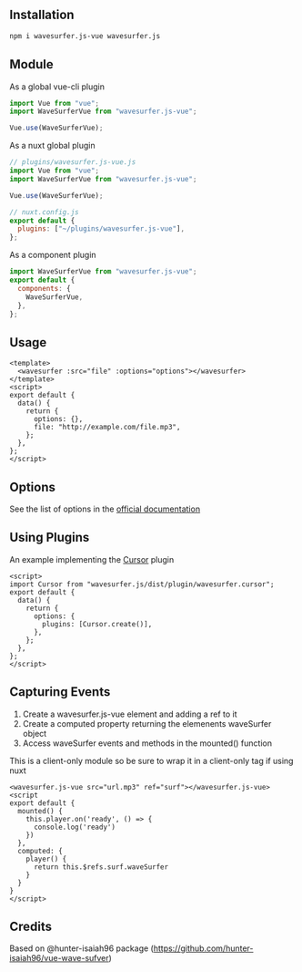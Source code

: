 ## Installation

```bash
npm i wavesurfer.js-vue wavesurfer.js
```

## Module

As a global vue-cli plugin

```javascript
import Vue from "vue";
import WaveSurferVue from "wavesurfer.js-vue";

Vue.use(WaveSurferVue);
```

As a nuxt global plugin

```javascript
// plugins/wavesurfer.js-vue.js
import Vue from "vue";
import WaveSurferVue from "wavesurfer.js-vue";

Vue.use(WaveSurferVue);
```

```javascript
// nuxt.config.js
export default {
  plugins: ["~/plugins/wavesurfer.js-vue"],
};
```

As a component plugin

```javascript
import WaveSurferVue from "wavesurfer.js-vue";
export default {
  components: {
    WaveSurferVue,
  },
};
```

## Usage

```vue
<template>
  <wavesurfer :src="file" :options="options"></wavesurfer>
</template>
<script>
export default {
  data() {
    return {
      options: {},
      file: "http://example.com/file.mp3",
    };
  },
};
</script>
```

## Options

See the list of options in the [official documentation](https://wavesurfer-js.org/docs/options.html)

## Using Plugins

An example implementing the [Cursor](https://wavesurfer-js.org/plugins/cursor.html) plugin

```vue
<script>
import Cursor from "wavesurfer.js/dist/plugin/wavesurfer.cursor";
export default {
  data() {
    return {
      options: {
        plugins: [Cursor.create()],
      },
    };
  },
};
</script>
```

## Capturing Events

1. Create a wavesurfer.js-vue element and adding a ref to it
2. Create a computed property returning the elemenents waveSurfer object
3. Access waveSurfer events and methods in the mounted() function

This is a client-only module so be sure to wrap it in a client-only tag if using nuxt

```vue
<wavesurfer.js-vue src="url.mp3" ref="surf"></wavesurfer.js-vue>
<script
export default {
  mounted() {
    this.player.on('ready', () => {
      console.log('ready')
    })
  },
  computed: {
    player() {
      return this.$refs.surf.waveSurfer
    }
  }
}
</script>
```

## Credits

Based on @hunter-isaiah96 package (<https://github.com/hunter-isaiah96/vue-wave-sufver>)
